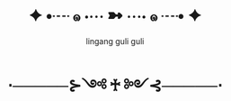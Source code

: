 <html>

<body>
<h1 align=center>
  ✦ •┈ ๑ ⋅⋯ ➼ ⋯⋅ ๑ ┈• ✦
</h1>

<p align=center>lingang guli guli</p>

<h1 align=center>
  ⋅─────⊱༺ ♰ ༻⊰─────⋅
</h1>

</body>


</html>
